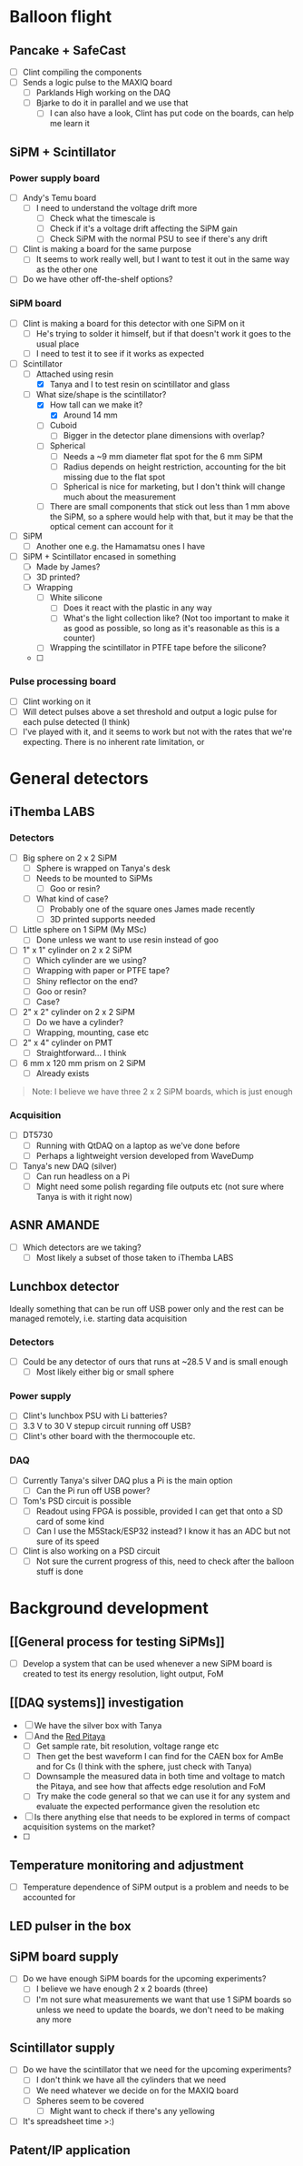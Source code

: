 # Balloon flight
## Pancake + SafeCast
- [ ] Clint compiling the components
- [ ] Sends a logic pulse to the MAXIQ board
	- [ ] Parklands High working on the DAQ
	- [ ] Bjarke to do it in parallel and we use that
		- [ ] I can also have a look, Clint has put code on the boards, can help me learn it

## SiPM + Scintillator
### Power supply board
- [ ] Andy's Temu board
	- [ ] I need to understand the voltage drift more
		- [ ] Check what the timescale is
		- [ ] Check if it's a voltage drift affecting the SiPM gain
		- [ ] Check SiPM with the normal PSU to see if there's any drift
- [ ] Clint is making a board for the same purpose
	- [ ] It seems to work really well, but I want to test it out in the same way as the other one
- [ ] Do we have other off-the-shelf options?

### SiPM board
- [ ] Clint is making a board for this detector with one SiPM on it
	- [ ] He's trying to solder it himself, but if that doesn't work it goes to the usual place
	- [ ] I need to test it to see if it works as expected
- [ ] Scintillator
	- [ ] Attached using resin
		- [x] Tanya and I to test resin on scintillator and glass
	- [ ] What size/shape is the scintillator?
		- [x] How tall can we make it?
			- [x] Around 14 mm
		- [ ] Cuboid
			- [ ] Bigger in the detector plane dimensions with overlap?
		- [ ] Spherical
			- [ ] Needs a ~9 mm diameter flat spot for the 6 mm SiPM
			- [ ] Radius depends on height restriction, accounting for the bit missing due to the flat spot
			- [ ] Spherical is nice for marketing, but I don't think will change much about the measurement
		- [ ] There are small components that stick out less than 1 mm above the SiPM, so a sphere would help with that, but it may be that the optical cement can account for it
- [ ] SiPM
	- [ ] Another one e.g. the Hamamatsu ones I have
- [ ] SiPM + Scintillator encased in something
	- [ ] Made by James?
	- [ ] 3D printed?
	- [ ] Wrapping
		- [ ] White silicone
			- [ ] Does it react with the plastic in any way
			- [ ] What's the light collection like? (Not too important to make it as good as possible, so long as it's reasonable as this is a counter)
		- [ ] Wrapping the scintillator in PTFE tape before the silicone?
	- [ ] 

### Pulse processing board
- [ ] Clint working on it
- [ ] Will detect pulses above a set threshold and output a logic pulse for each pulse detected (I think)
- [ ] I've played with it, and it seems to work but not with the rates that we're expecting. There is no inherent rate limitation, or 

# General detectors
## iThemba LABS
### Detectors
- [ ] Big sphere on 2 x 2 SiPM
	- [ ] Sphere is wrapped on Tanya's desk
	- [ ] Needs to be mounted to SiPMs
		- [ ] Goo or resin?
	- [ ] What kind of case?
		- [ ] Probably one of the square ones James made recently
		- [ ] 3D printed supports needed
- [ ] Little sphere on 1 SiPM (My MSc)
	- [ ] Done unless we want to use resin instead of goo
- [ ] 1" x 1" cylinder on 2 x 2 SiPM
	- [ ] Which cylinder are we using?
	- [ ] Wrapping with paper or PTFE tape?
	- [ ] Shiny reflector on the end?
	- [ ] Goo or resin?
	- [ ] Case?
- [ ] 2" x 2" cylinder on 2 x 2 SiPM
	- [ ] Do we have a cylinder?
	- [ ] Wrapping, mounting, case etc
- [ ] 2" x 4" cylinder on PMT
	- [ ] Straightforward... I think
- [ ] 6 mm x 120 mm prism on 2 SiPM
	- [ ] Already exists

> Note: I believe we have three 2 x 2 SiPM boards, which is just enough 
### Acquisition
- [ ] DT5730
	- [ ] Running with QtDAQ on a laptop as we've done before
	- [ ] Perhaps a lightweight version developed from WaveDump
- [ ] Tanya's new DAQ (silver)
	- [ ] Can run headless on a Pi
	- [ ] Might need some polish regarding file outputs etc (not sure where Tanya is with it right now)

## ASNR AMANDE
- [ ] Which detectors are we taking?
	- [ ] Most likely a subset of those taken to iThemba LABS

## Lunchbox detector
Ideally something that can be run off USB power only and the rest can be managed remotely, i.e. starting data acquisition
### Detectors
- [ ] Could be any detector of ours that runs at ~28.5 V and is small enough
	- [ ] Most likely either big or small sphere

### Power supply
- [ ] Clint's lunchbox PSU with Li batteries?
- [ ] 3.3 V to 30 V stepup circuit running off USB?
- [ ] Clint's other board with the thermocouple etc.

### DAQ
- [ ] Currently Tanya's silver DAQ plus a Pi is the main option
	- [ ] Can the Pi run off USB power?
- [ ] Tom's PSD circuit is possible
	- [ ] Readout using FPGA is possible, provided I can get that onto a SD card of some kind
	- [ ] Can I use the M5Stack/ESP32 instead? I know it has an ADC but not sure of its speed
- [ ] Clint is also working on a PSD circuit
	- [ ] Not sure the current progress of this, need to check after the balloon stuff is done

# Background development
## [[General process for testing SiPMs]]
- [ ] Develop a system that can be used whenever a new SiPM board is created to test its energy resolution, light output, FoM
## [[DAQ systems]] investigation
- [ ] We have the silver box with Tanya
- [ ] And the [Red Pitaya](https://redpitaya.com/pro/nuclear-energy-oil-gas/)
	- [ ] Get sample rate, bit resolution, voltage range etc
	- [ ] Then get the best waveform I can find for the CAEN box for AmBe and for Cs (I think with the sphere, just check with Tanya)
	- [ ] Downsample the measured data in both time and voltage to match the Pitaya, and see how that affects edge resolution and FoM
	- [ ] Try make the code general so that we can use it for any system and evaluate the expected performance given the resolution etc
- [ ] Is there anything else that needs to be explored in terms of compact acquisition systems on the market?
- [ ] 
## Temperature monitoring and adjustment
- [ ] Temperature dependence of SiPM output is a problem and needs to be accounted for
## LED pulser in the box
## SiPM board supply
- [ ] Do we have enough SiPM boards for the upcoming experiments?
	- [ ] I believe we have enough 2 x 2 boards (three)
	- [ ] I'm not sure what measurements we want that use 1 SiPM boards so unless we need to update the boards, we don't need to be making any more
## Scintillator supply
- [ ] Do we have the scintillator that we need for the upcoming experiments?
	- [ ] I don't think we have all the cylinders that we need
	- [ ] We need whatever we decide on for the MAXIQ board
	- [ ] Spheres seem to be covered
		- [ ] Might want to check if there's any yellowing
- [ ] It's spreadsheet time >:)
## Patent/IP application

